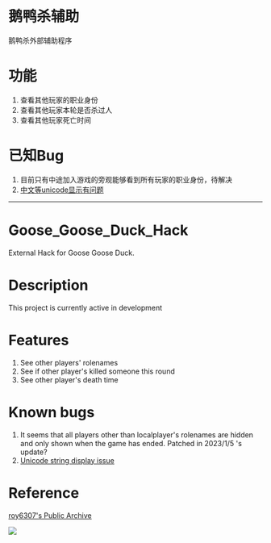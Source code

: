 # 鹅鸭杀辅助
鹅鸭杀外部辅助程序

# 功能
1. 查看其他玩家的职业身份
2. 查看其他玩家本轮是否杀过人
3. 查看其他玩家死亡时间

# 已知Bug
1. 目前只有中途加入游戏的旁观能够看到所有玩家的职业身份，待解决
2. [中文等unicode显示有问题](https://github.com/Liuhaixv/Goose_Goose_Duck_Hack/issues/2)

---

# Goose_Goose_Duck_Hack
External Hack for Goose Goose Duck.

# Description
This project is currently active in development

# Features
1. See other players' rolenames
2. See if other player's killed someone this round
3. See other player's death time

# Known bugs
1. It seems that all players other than localplayer's rolenames are hidden and only shown when the game has ended. Patched in 2023/1/5 's update?
2. [Unicode string display issue](https://github.com/Liuhaixv/Goose_Goose_Duck_Hack/issues/2)

# Reference
[roy6307's Public Archive](https://github.com/roy6307/Goose-Goose-Goose)


![](https://img.shields.io/github/downloads/Liuhaixv/Goose_Goose_Duck_Hack/total)
